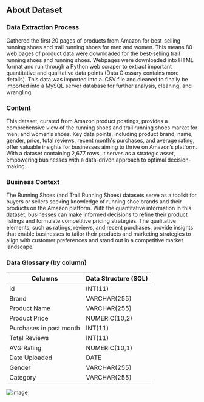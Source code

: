 ## About Dataset

### Data Extraction Process

Gathered the first 20 pages of products from Amazon for best-selling running shoes and trail running shoes for men and women. This means 80 web pages of product data were downloaded for the best-selling trail running shoes and running shoes. Webpages were downloaded into HTML format and run through a Python web scraper to extract important quantitative and qualitative data points (Data Glossary contains more details). This data was imported into a. CSV file and cleaned to finally be imported into a MySQL server database for further analysis, cleaning, and wrangling. 

### **Content**

This dataset, curated from Amazon product postings, provides a comprehensive view of the running shoes and trail running shoes market for men, and women’s shoes. Key data points, including product brand, name, gender, price, total reviews, recent month's purchases, and average rating, offer valuable insights for businesses aiming to thrive on Amazon’s platform. With a dataset containing 2,677 rows, it serves as a strategic asset, empowering businesses with a data-driven approach to optimal decision-making.

### **Business Context**

The Running Shoes (and Trail Running Shoes) datasets serve as a toolkit for buyers or sellers seeking knowledge of running shoe brands and their products on the Amazon platform. With the quantitative information in this dataset, businesses can make informed decisions to refine their product listings and formulate competitive pricing strategies. The qualitative elements, such as ratings, reviews, and recent purchases, provide insights that enable businesses to tailor their products and marketing strategies to align with customer preferences and stand out in a competitive market landscape.

### Data Glossary (by column)

| Columns | Data Structure (SQL) |
| --- | --- |
| id | INT(11) |
| Brand | VARCHAR(255) |
| Product Name | VARCHAR(255) |
| Product Price | NUMERIC(10,2) |
| Purchases in past month | INT(11) |
| Total Reviews | INT(11) |
| AVG Rating | NUMERIC(10,1) |
| Date Uploaded | DATE |
| Gender | VARCHAR(255) |
| Category | VARCHAR(255) |


![image](https://github.com/Sollj/Amazon-Running-Shoe-Products/assets/107280952/64151ce0-8f6c-406a-8bf9-7bd0764baa18)


